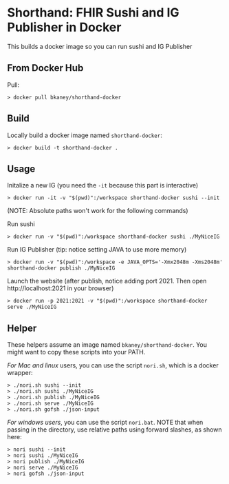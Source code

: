 # Shorthand: FHIR Sushi and IG Publisher in Docker

This builds a docker image so you can run sushi and IG Publisher

## From Docker Hub

Pull:
```
> docker pull bkaney/shorthand-docker
```

## Build

Locally build a docker image named `shorthand-docker`:

```
> docker build -t shorthand-docker .
```

## Usage

Initalize a new IG (you need the `-it` because this part is interactive)
```
> docker run -it -v "$(pwd)":/workspace shorthand-docker sushi --init
```

(NOTE: Absolute paths won't work for the following commands)

Run sushi
```
> docker run -v "$(pwd)":/workspace shorthand-docker sushi ./MyNiceIG
```

Run IG Publisher (tip: notice setting JAVA to use more memory)
```
> docker run -v "$(pwd)":/workspace -e JAVA_OPTS='-Xmx2048m -Xms2048m' shorthand-docker publish ./MyNiceIG
```

Launch the website (after publish, notice adding port 2021. Then open
http://localhost:2021 in your browser)
```
> docker run -p 2021:2021 -v "$(pwd)":/workspace shorthand-docker serve ./MyNiceIG
```

## Helper

These helpers assume an image named `bkaney/shorthand-docker`. You might want
to copy these scripts into your PATH.


*For Mac and linux* users, you can use the script `nori.sh`, which is a docker
wrapper:

```
> ./nori.sh sushi --init
> ./nori.sh sushi ./MyNiceIG
> ./nori.sh publish ./MyNiceIG
> ./nori.sh serve ./MyNiceIG
> ./nori.sh gofsh ./json-input
```

*For windows users*, you can use the script `nori.bat`. NOTE that when passing in
the directory, use relative paths using forward slashes, as shown here:

```
> nori sushi --init
> nori sushi ./MyNiceIG
> nori publish ./MyNiceIG
> nori serve ./MyNiceIG
> nori gofsh ./json-input
```
